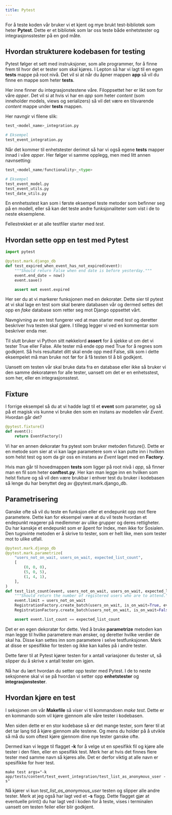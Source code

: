 ```yaml
---
title: Pytest
---
```


For å teste koden vår bruker vi et kjent og mye brukt test-bibliotek som heter **Pytest**. Dette er et bibliotek som lar oss teste både enhetstester og integrasjonsstester på en god måte.

## Hvordan strukturere kodebasen for testing
Pytest følger et sett med instruksjoner, som alle programmer, for å finne frem til hvor det er tester som skal kjøres. I Lepton så har vi lagt til en egen **tests** mappe på root nivå. Det vil si at når du åpner mappen **app** så vil du finne en mappe som heter **tests**.

Her inne finner du integrasjonstestene våre. Filoppsettet her er likt som for våre *apper*. Det vil si at hvis vi har en *app* som heter *content* (som inneholder models, views og serializers) så vil det være en tilsvarende *content* mappe under **tests** mappen.

Her navngir vi filene slik:

```python
test_<model_name>_integration.py

# Eksempel
test_event_integration.py
```

Når det kommer til enhetstester derimot så har vi også egene **tests** mapper innad i våre *apper*. Her følger vi samme opplegg, men med litt annen navnsetting:

```python
test_<model_name/functionality>_<type>

# Eksempel
test_event_model.py
test_event_utils.py
test_date_utils.py
```

En ennhetsstest kan som i første eksempel teste metoder som befinner seg på en modell, eller så kan det teste andre funksjonaliteter som vist i de to neste eksemplene.

Fellestrekket er at alle testfiler starter med *test*.

## Hvordan sette opp en test med Pytest
```python
import pytest

@pytest.mark.django_db
def test_expired_when_event_has_not_expired(event):
    """Should return False when end date is before yesterday."""
    event.end_date = now()
    event.save()

    assert not event.expired
```

Her ser du at vi markerer funksjonen med en dekoratør. Dette sier til pytest at vi skal lage en test som skal berøre databasen vår og dermed settes det opp en *fake* database som retter seg mot Django oppsettet vårt.

Navngivning av en test fungerer ved at man starter med *test* og deretter beskriver hva testen skal gjøre. I tillegg legger vi ved en kommentar som beskriver enda mer.

Til slutt bruker vi Python sitt nøkkelord **assert** for å sjekke ut om det vi tester True eller False. Alle tester må ende opp med True for å regnes som godkjent. Så hvis resultatet ditt skal ende opp med False, slik som i dette eksempelet må man bruke not før for å få testen til å bli godkjent.

Uansett om testen vår skal bruke data fra en database eller ikke så bruker vi den samme dekoratøren for alle tester, uansett om det er en enhetsstest, som her, eller en integrasjonsstest.

## Fixture
I forrige eksempel så du at vi hadde lagt til et **event** som parameter, og så på et magisk vis kunne vi bruke den som en instans av modellen vår *Event*. Hvordan går det?

```python
@pytest.fixture()
def event():
    return EventFactory()
```

Vi har en annen dekoratør fra pytest som bruker metoden fixture(). Dette er en metode som sier at vi kan lage parametere som vi kan putte inn i hvilken som helst test og som da gir oss en instans av *Event* laget med en **Factory**.

Hvis man går til hovedmappen **tests** som ligger på root nivå i *app*, så finner man en fil som heter **conftest.py**. Her kan man legge inn en hvilken som helst fixture og så vil den være brukbar i enhver test du bruker i kodebasen så lenge du har benyttet deg av @pytest.mark.django_db.

## Parametrisering
Ganske ofte så vil du teste en funksjon eller et endepunkt opp mot flere parametere. Dette kan for eksempel være at du vil teste hvordan et endepunkt reagerer på medlemmer av ulike grupper og deres rettigheter. Du har kanskje et endepunkt som er åpent for Index, men ikke for Sosialen. Den tugnvinte metoden er å skrive to tester, som er helt like, men som tester mot to ulike utfall.

```python
@pytest.mark.django_db
@pytest.mark.parametrize(
    "users_not_on_wait, users_on_wait, expected_list_count",
    [
        (0, 0, 0),
        (5, 0, 5),
        (1, 4, 1),
    ],
)
def test_list_count(event, users_not_on_wait, users_on_wait, expected_list_count):
    """Should return the number of registered users who are to attend."""
    event.limit = users_not_on_wait
    RegistrationFactory.create_batch(users_on_wait, is_on_wait=True, event=event)
    RegistrationFactory.create_batch(users_not_on_wait, is_on_wait=False, event=event)

    assert event.list_count == expected_list_count
```

Det er en egen dekoratør for dette. Ved å bruke **parametrize** metoden kan man legge til hvilke parametere man ønsker, og deretter hvilke verdier de skal ha. Disse kan settes inn som parametere i selve testfunksjonen. Merk at disse er spesifikke for testen og ikke kan kalles på i andre tester.

Dette fører til at Pytest kjører testen for x antall variasjoner du tester ut, så slipper du å skrive x antall tester om igjen.

Nå har du lært hvordan du setter opp tester med Pytest. I de to neste seksjonene skal vi se på hvordan vi setter opp **enhetstester** og **integrasjonstester**.


## Hvordan kjøre en test
I seksjonen om vår **Makefile** så viser vi til kommandoen *make test*. Dette er en kommando som vil kjøre gjennom alle våre tester i kodebasen.

Men siden dette er en stor kodebase så er det mange tester, som fører til at det tar lang tid å kjøre gjennom alle testene. Og mens du holder på å utvikle så må du som oftest kjøre gjennom dine nye tester ganske ofte.

Dermed kan vi legge til flagget **-k** for å velge ut en spesifikk fil og kjøre alle tester i den filen, eller en spesifikk test. Merk her at hvis det finnes flere tester med samme navn så kjøres alle. Det er derfor viktig at alle navn er spesifikke for hver test.

```make
make test args="-k app/tests/content/test_event_integration/test_list_as_anonymous_user -s"
```

Nå kjører vi kun *test_list_as_anonymous_user* testen og slipper alle andre tester. Merk at jeg også har lagt ved et **-s** flagg. Dette flagget gjør at eventuelle print() du har lagt ved i koden for å teste, vises i terminalen uansett om testen feiler eller blir godkjent.